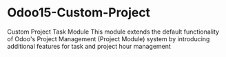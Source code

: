 # Odoo15-Custom-Project
Custom Project Task Module This module extends the default functionality of Odoo's Project Management (Project Module) system by introducing additional features for task and project hour management 
